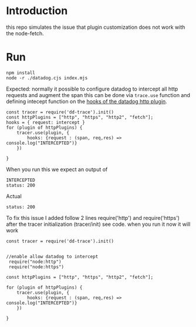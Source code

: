 # Introduction

this repo simulates the issue that plugin customization does not work with the node-fetch. 

# Run
```
npm install 
node -r ./datadog.cjs index.mjs 
```
Expected: normally it possible to configure datadog to intercept all http requests and augment the span 
this can be done via `trace.use` function and defining intecept function on the [hooks of the datadog http plugin](https://datadoghq.dev/dd-trace-js/interfaces/plugins.http.html#hooks). 
```
const tracer = require('dd-trace').init()
const httpPlugins = ["http", "https", "http2", "fetch"];
hooks = { request: intercept }
for (plugin of httpPlugins) {
    tracer.use(plugin, {
        hooks: {request : (span, req,res) =>   console.log("INTERCEPTED")}
    })

}
```
When you run this we expect an output of 
```
INTERCEPTED
status: 200
```
Actual
```
status: 200
```

To fix this issue I added follow 2 lines require('http') and require('https') after the tracer initialization (tracer/init) see code.
when you run it now it will work

```
const tracer = require('dd-trace').init()


//enable allow datadog to intercept
 require("node:http")
 require("node:https")

const httpPlugins = ["http", "https", "http2", "fetch"];

for (plugin of httpPlugins) {
    tracer.use(plugin, {
        hooks: {request : (span, req,res) =>   console.log("INTERCEPTED")}
    })

}

```